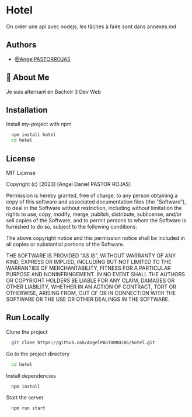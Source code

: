 
# Hotel

On créer une api avec nodejs, les tâches à faire sont dans  annexes.md

## Authors

- [@AngelPASTORROJAS](https://github.com/AngelPASTORROJAS)



## 🚀 About Me
Je suis alternant en Bacholr 3 Dev Web


## Installation

Install my-project with npm

```bash
  npm install hotel
  cd hotel
```
    
## License

MIT License

Copyright (c) [2023] [Angel Daniel PASTOR ROJAS]

Permission is hereby granted, free of charge, to any person obtaining a copy
of this software and associated documentation files (the "Software"), to deal
in the Software without restriction, including without limitation the rights
to use, copy, modify, merge, publish, distribute, sublicense, and/or sell
copies of the Software, and to permit persons to whom the Software is
furnished to do so, subject to the following conditions:

The above copyright notice and this permission notice shall be included in all
copies or substantial portions of the Software.

THE SOFTWARE IS PROVIDED "AS IS", WITHOUT WARRANTY OF ANY KIND, EXPRESS OR
IMPLIED, INCLUDING BUT NOT LIMITED TO THE WARRANTIES OF MERCHANTABILITY,
FITNESS FOR A PARTICULAR PURPOSE AND NONINFRINGEMENT. IN NO EVENT SHALL THE
AUTHORS OR COPYRIGHT HOLDERS BE LIABLE FOR ANY CLAIM, DAMAGES OR OTHER
LIABILITY, WHETHER IN AN ACTION OF CONTRACT, TORT OR OTHERWISE, ARISING FROM,
OUT OF OR IN CONNECTION WITH THE SOFTWARE OR THE USE OR OTHER DEALINGS IN THE
SOFTWARE.

## Run Locally

Clone the project

```bash
  git clone https://github.com/AngelPASTORROJAS/hotel.git
```

Go to the project directory

```bash
  cd hotel
```

Install dependencies

```bash
  npm install
```

Start the server

```bash
  npm run start
```

